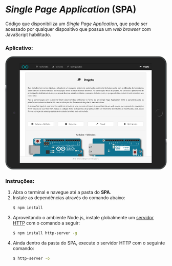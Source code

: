 # **_Single Page Application_ (SPA)**

Código que disponibiliza um _Single Page Application_, que pode ser acessado por qualquer dispositivo que possua um _web browser_ com JavaScript habilitado.

### Aplicativo:

![Single Page Application](img/spa.png)

### Instruções:

1. Abra o terminal e navegue até a pasta do **SPA**.
2. Instale as dependências através do comando abaixo:
    ```sh
    $ npm install
    ```
3. Aproveitando o ambiente Node.js, instale globalmente um [servidor HTTP][1] com o comando a seguir:
    ```sh
    $ npm install http-server -g
    ```
4. Ainda dentro da pasta do SPA, execute o servidor HTTP com o seguinte comando:
    ```sh
    $ http-server -o
    ```

[1]:(https://www.npmjs.com/package/http-server)